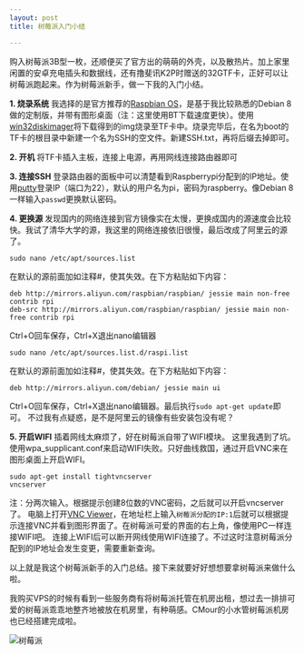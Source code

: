 ```yaml
---
layout: post
title: 树莓派入门小结

---
```


购入树莓派3B型一枚，还顺便买了官方出的萌萌的外壳，以及散热片。加上家里闲置的安卓充电插头和数据线，还有撸斐讯K2P时赠送的32GTF卡，正好可以让树莓派跑起来。作为树莓派新手，做一下我的入门小结。

**1. 烧录系统**
我选择的是官方推荐的[Raspbian OS](https://www.raspberrypi.org/downloads/raspbian/ "Raspbian OS")，是基于我比较熟悉的Debian 8 做的定制版，并带有图形桌面（注：这里使用BT下载速度更快）。使用[win32diskimager](https://sourceforge.net/projects/win32diskimager/ "win32diskimager")将下载得到的img烧录至TF卡中。烧录完毕后，在名为boot的TF卡的根目录中新建一个名为SSH的空文件。新建SSH.txt，再将后缀去掉即可。

**2. 开机**
将TF卡插入主板，连接上电源，再用网线连接路由器即可

**3. 连接SSH**
登录路由器的面板中可以清楚看到Raspberrypi分配到的IP地址。使用[putty](http://www.putty.org/ "putty")登录IP（端口为22），默认的用户名为pi，密码为raspberry。像Debian 8一样输入`passwd`更换默认密码。

**4. 更换源**
发现国内的网络连接到官方镜像实在太慢，更换成国内的源速度会比较快。我试了清华大学的源，我这里的网络连接依旧很慢，最后改成了阿里云的源了。

```
sudo nano /etc/apt/sources.list
```

在默认的源前面加如注释#，使其失效。在下方粘贴如下内容：

```
deb http://mirrors.aliyun.com/raspbian/raspbian/ jessie main non-free contrib rpi
deb-src http://mirrors.aliyun.com/raspbian/raspbian/ jessie main non-free contrib rpi
```

Ctrl+O回车保存，Ctrl+X退出nano编辑器

```
sudo nano /etc/apt/sources.list.d/raspi.list
```

在默认的源前面加如注释#，使其失效。在下方粘贴如下内容：

```
deb http://mirrors.aliyun.com/debian/ jessie main ui
```

Ctrl+O回车保存，Ctrl+X退出nano编辑器。最后执行`sudo apt-get update`即可。
不过我有点疑惑，是不是阿里云的镜像有些安装包没有呢？

**5. 开启WIFI**
插着网线太麻烦了，好在树莓派自带了WIFI模块。
这里我遇到了坑。使用wpa_supplicant.conf来启动WIFI失败。只好曲线救国，通过开启VNC来在图形桌面上开启WIFI。

```
sudo apt-get install tightvncserver
vncserver
```

注：分两次输入。根据提示创建8位数的VNC密码，之后就可以开启vncserver了。
电脑上打开[VNC Viewer](https://www.realvnc.com/en/connect/download/viewer/ "VNC Viewer")，在地址栏上输入`树莓派分配的IP:1`后就可以根据提示连接VNC并看到图形界面了。在树莓派可爱的界面的右上角，像使用PC一样连接WIFI吧。
连接上WIFI后可以断开网线使用WIFI连接了。不过这时注意树莓派分配到的IP地址会发生变更，需要重新查询。

以上就是我这个树莓派新手的入门总结。接下来就要好好想想要拿树莓派来做什么啦。

我购买VPS的时候有看到一些服务商有将树莓派托管在机房出租，想过去一排排可爱的树莓派乖乖地整齐地被放在机房里，有种萌感。CMour的小水管树莓派机房也已经搭建完成啦。

![树莓派](https://cdn.jsdelivr.net/gh/psymaze/psymaze.github.io//post-images/树莓派.jpg)